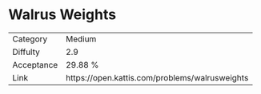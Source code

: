 # Walrus Weights

<table>
    <tr>
        <td>Category</td>
        <td>Medium</td>
    </tr>
    <tr>
        <td>Diffulty</td>
        <td>2.9</td>
    </tr>
    <tr>
        <td>Acceptance</td>
        <td>29.88 %</td>
    </tr>
    <tr>
        <td>Link</td>
        <td>https://open.kattis.com/problems/walrusweights</td>
    </tr>
</table>